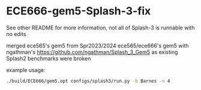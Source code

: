 # ECE666-gem5-Splash-3-fix

See other README for more information, not all of Splash-3 is runnable with no edits

merged ece565's gem5 from Spr2023/2024 ece565/ece666's gem5 with ngathman's https://github.com/ngathman/Splash_3_Gem5 as existing Splash2 benchmarks were broken

example usage:
```bash
./build/ECE666/gem5.opt configs/splash3/run.py -b Barnes -n 4
```

